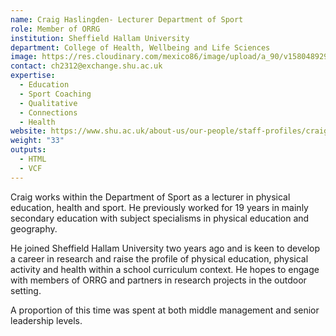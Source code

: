 ```yaml
---
name: Craig Haslingden- Lecturer Department of Sport
role: Member of ORRG
institution: Sheffield Hallam University
department: College of Health, Wellbeing and Life Sciences
image: https://res.cloudinary.com/mexico86/image/upload/a_90/v1580489295/Mug%20Shots/Craig_Haslingden_dvvgyo.jpg
contact: ch2312@exchange.shu.ac.uk
expertise:
  - Education
  - Sport Coaching
  - Qualitative
  - Connections
  - Health
website: https://www.shu.ac.uk/about-us/our-people/staff-profiles/craig-haslingden
weight: "33"
outputs:
  - HTML
  - VCF
---
```



Craig works within the Department of Sport as a lecturer in physical education, health and sport. He previously worked for 19 years in mainly secondary education with subject specialisms in physical education and geography. 

He joined Sheffield Hallam University two years ago and is keen to develop a career in research and raise the profile of physical education, physical activity and health within a school curriculum context. He hopes to engage with members of ORRG and partners in research projects in the outdoor setting.





A proportion of this time was spent at both middle management and senior leadership levels.